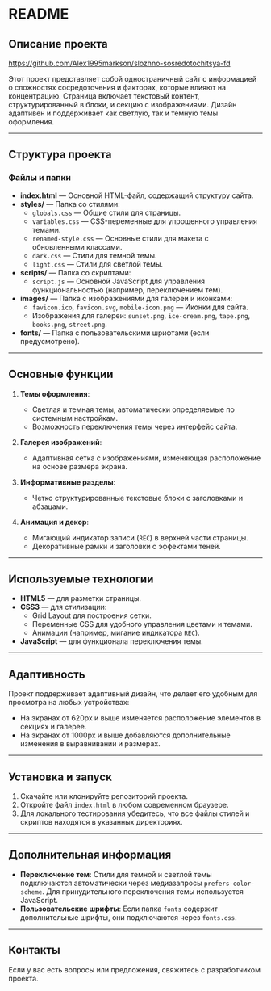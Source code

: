 # README

## Описание проекта

https://github.com/Alex1995markson/slozhno-sosredotochitsya-fd

Этот проект представляет собой одностраничный сайт с информацией о сложностях сосредоточения и факторах, которые влияют на концентрацию. Страница включает текстовый контент, структурированный в блоки, и секцию с изображениями. Дизайн адаптивен и поддерживает как светлую, так и темную темы оформления.

---

## Структура проекта

### Файлы и папки

- **index.html** — Основной HTML-файл, содержащий структуру сайта.
- **styles/** — Папка со стилями:
  - `globals.css` — Общие стили для страницы.
  - `variables.css` — CSS-переменные для упрощенного управления темами.
  - `renamed-style.css` — Основные стили для макета с обновленными классами.
  - `dark.css` — Стили для темной темы.
  - `light.css` — Стили для светлой темы.
- **scripts/** — Папка со скриптами:
  - `script.js` — Основной JavaScript для управления функциональностью (например, переключением тем).
- **images/** — Папка с изображениями для галереи и иконками:
  - `favicon.ico`, `favicon.svg`, `mobile-icon.png` — Иконки для сайта.
  - Изображения для галереи: `sunset.png`, `ice-cream.png`, `tape.png`, `books.png`, `street.png`.
- **fonts/** — Папка с пользовательскими шрифтами (если предусмотрено).

---

## Основные функции

1. **Темы оформления**:
   - Светлая и темная темы, автоматически определяемые по системным настройкам.
   - Возможность переключения темы через интерфейс сайта.

2. **Галерея изображений**:
   - Адаптивная сетка с изображениями, изменяющая расположение на основе размера экрана.

3. **Информативные разделы**:
   - Четко структурированные текстовые блоки с заголовками и абзацами.

4. **Анимация и декор**:
   - Мигающий индикатор записи (`REC`) в верхней части страницы.
   - Декоративные рамки и заголовки с эффектами теней.

---

## Используемые технологии

- **HTML5** — для разметки страницы.
- **CSS3** — для стилизации:
  - Grid Layout для построения сетки.
  - Переменные CSS для удобного управления цветами и темами.
  - Анимации (например, мигание индикатора `REC`).
- **JavaScript** — для функционала переключения темы.

---

## Адаптивность

Проект поддерживает адаптивный дизайн, что делает его удобным для просмотра на любых устройствах:

- На экранах от 620px и выше изменяется расположение элементов в секциях и галерее.
- На экранах от 1000px и выше добавляются дополнительные изменения в выравнивании и размерах.

---

## Установка и запуск

1. Скачайте или клонируйте репозиторий проекта.
2. Откройте файл `index.html` в любом современном браузере.
3. Для локального тестирования убедитесь, что все файлы стилей и скриптов находятся в указанных директориях.

---

## Дополнительная информация

- **Переключение тем**: Стили для темной и светлой темы подключаются автоматически через медиазапросы `prefers-color-scheme`. Для принудительного переключения темы используется JavaScript.
- **Пользовательские шрифты**: Если папка `fonts` содержит дополнительные шрифты, они подключаются через `fonts.css`.

---

## Контакты

Если у вас есть вопросы или предложения, свяжитесь с разработчиком проекта.
